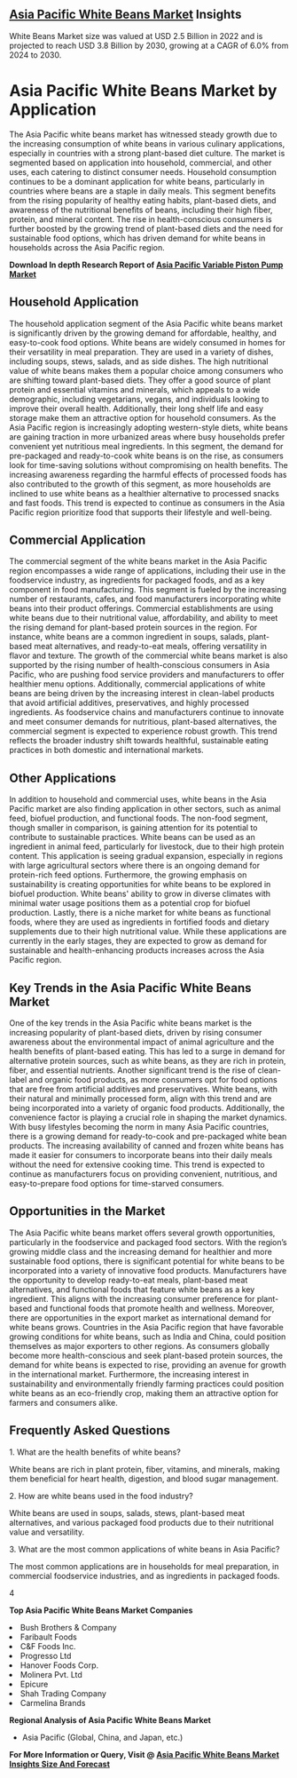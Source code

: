 <h2><a href="https://www.verifiedmarketreports.com/download-sample/?rid=220016&amp;utm_source=Github-Feb&amp;utm_medium=225" target="_blank">Asia Pacific White Beans Market</a> Insights</h2><p>White Beans Market size was valued at USD 2.5 Billion in 2022 and is projected to reach USD 3.8 Billion by 2030, growing at a CAGR of 6.0% from 2024 to 2030.</p><p><h1>Asia Pacific White Beans Market by Application</h1> <p>The Asia Pacific white beans market has witnessed steady growth due to the increasing consumption of white beans in various culinary applications, especially in countries with a strong plant-based diet culture. The market is segmented based on application into household, commercial, and other uses, each catering to distinct consumer needs. Household consumption continues to be a dominant application for white beans, particularly in countries where beans are a staple in daily meals. This segment benefits from the rising popularity of healthy eating habits, plant-based diets, and awareness of the nutritional benefits of beans, including their high fiber, protein, and mineral content. The rise in health-conscious consumers is further boosted by the growing trend of plant-based diets and the need for sustainable food options, which has driven demand for white beans in households across the Asia Pacific region. <p><strong>Download In depth Research Report of <a href="https://www.verifiedmarketreports.com/download-sample/?rid=236118&amp;utm_source=Pulse-Dec&amp;utm_medium=225" target="_blank">Asia Pacific Variable Piston Pump Market</a></strong></p></p> <h2>Household Application</h2> <p>The household application segment of the Asia Pacific white beans market is significantly driven by the growing demand for affordable, healthy, and easy-to-cook food options. White beans are widely consumed in homes for their versatility in meal preparation. They are used in a variety of dishes, including soups, stews, salads, and as side dishes. The high nutritional value of white beans makes them a popular choice among consumers who are shifting toward plant-based diets. They offer a good source of plant protein and essential vitamins and minerals, which appeals to a wide demographic, including vegetarians, vegans, and individuals looking to improve their overall health. Additionally, their long shelf life and easy storage make them an attractive option for household consumers. As the Asia Pacific region is increasingly adopting western-style diets, white beans are gaining traction in more urbanized areas where busy households prefer convenient yet nutritious meal ingredients. In this segment, the demand for pre-packaged and ready-to-cook white beans is on the rise, as consumers look for time-saving solutions without compromising on health benefits. The increasing awareness regarding the harmful effects of processed foods has also contributed to the growth of this segment, as more households are inclined to use white beans as a healthier alternative to processed snacks and fast foods. This trend is expected to continue as consumers in the Asia Pacific region prioritize food that supports their lifestyle and well-being. <h2>Commercial Application</h2> <p>The commercial segment of the white beans market in the Asia Pacific region encompasses a wide range of applications, including their use in the foodservice industry, as ingredients for packaged foods, and as a key component in food manufacturing. This segment is fueled by the increasing number of restaurants, cafes, and food manufacturers incorporating white beans into their product offerings. Commercial establishments are using white beans due to their nutritional value, affordability, and ability to meet the rising demand for plant-based protein sources in the region. For instance, white beans are a common ingredient in soups, salads, plant-based meat alternatives, and ready-to-eat meals, offering versatility in flavor and texture. The growth of the commercial white beans market is also supported by the rising number of health-conscious consumers in Asia Pacific, who are pushing food service providers and manufacturers to offer healthier menu options. Additionally, commercial applications of white beans are being driven by the increasing interest in clean-label products that avoid artificial additives, preservatives, and highly processed ingredients. As foodservice chains and manufacturers continue to innovate and meet consumer demands for nutritious, plant-based alternatives, the commercial segment is expected to experience robust growth. This trend reflects the broader industry shift towards healthful, sustainable eating practices in both domestic and international markets. <h2>Other Applications</h2> <p>In addition to household and commercial uses, white beans in the Asia Pacific market are also finding application in other sectors, such as animal feed, biofuel production, and functional foods. The non-food segment, though smaller in comparison, is gaining attention for its potential to contribute to sustainable practices. White beans can be used as an ingredient in animal feed, particularly for livestock, due to their high protein content. This application is seeing gradual expansion, especially in regions with large agricultural sectors where there is an ongoing demand for protein-rich feed options. Furthermore, the growing emphasis on sustainability is creating opportunities for white beans to be explored in biofuel production. White beans' ability to grow in diverse climates with minimal water usage positions them as a potential crop for biofuel production. Lastly, there is a niche market for white beans as functional foods, where they are used as ingredients in fortified foods and dietary supplements due to their high nutritional value. While these applications are currently in the early stages, they are expected to grow as demand for sustainable and health-enhancing products increases across the Asia Pacific region. <h2>Key Trends in the Asia Pacific White Beans Market</h2> <p>One of the key trends in the Asia Pacific white beans market is the increasing popularity of plant-based diets, driven by rising consumer awareness about the environmental impact of animal agriculture and the health benefits of plant-based eating. This has led to a surge in demand for alternative protein sources, such as white beans, as they are rich in protein, fiber, and essential nutrients. Another significant trend is the rise of clean-label and organic food products, as more consumers opt for food options that are free from artificial additives and preservatives. White beans, with their natural and minimally processed form, align with this trend and are being incorporated into a variety of organic food products. Additionally, the convenience factor is playing a crucial role in shaping the market dynamics. With busy lifestyles becoming the norm in many Asia Pacific countries, there is a growing demand for ready-to-cook and pre-packaged white bean products. The increasing availability of canned and frozen white beans has made it easier for consumers to incorporate beans into their daily meals without the need for extensive cooking time. This trend is expected to continue as manufacturers focus on providing convenient, nutritious, and easy-to-prepare food options for time-starved consumers. <h2>Opportunities in the Market</h2> <p>The Asia Pacific white beans market offers several growth opportunities, particularly in the foodservice and packaged food sectors. With the region’s growing middle class and the increasing demand for healthier and more sustainable food options, there is significant potential for white beans to be incorporated into a variety of innovative food products. Manufacturers have the opportunity to develop ready-to-eat meals, plant-based meat alternatives, and functional foods that feature white beans as a key ingredient. This aligns with the increasing consumer preference for plant-based and functional foods that promote health and wellness. Moreover, there are opportunities in the export market as international demand for white beans grows. Countries in the Asia Pacific region that have favorable growing conditions for white beans, such as India and China, could position themselves as major exporters to other regions. As consumers globally become more health-conscious and seek plant-based protein sources, the demand for white beans is expected to rise, providing an avenue for growth in the international market. Furthermore, the increasing interest in sustainability and environmentally friendly farming practices could position white beans as an eco-friendly crop, making them an attractive option for farmers and consumers alike. <h2>Frequently Asked Questions</h2> <p>1. What are the health benefits of white beans?</p> <p>White beans are rich in plant protein, fiber, vitamins, and minerals, making them beneficial for heart health, digestion, and blood sugar management.</p> <p>2. How are white beans used in the food industry?</p> <p>White beans are used in soups, salads, stews, plant-based meat alternatives, and various packaged food products due to their nutritional value and versatility.</p> <p>3. What are the most common applications of white beans in Asia Pacific?</p> <p>The most common applications are in households for meal preparation, in commercial foodservice industries, and as ingredients in packaged foods.</p> <p>4</p><p><strong>Top Asia Pacific White Beans Market Companies</strong></p><div data-test-id=""><p><li>Bush Brothers & Company</li><li> Faribault Foods</li><li> C&F Foods Inc.</li><li> Progresso Ltd</li><li> Hanover Foods Corp.</li><li> Molinera Pvt. Ltd</li><li> Epicure</li><li> Shah Trading Company</li><li> Carmelina Brands</li></p><div><strong>Regional Analysis of&nbsp;Asia Pacific White Beans Market</strong></div><ul><li dir="ltr"><p dir="ltr">Asia Pacific (Global, China, and Japan, etc.)</p></li></ul><p><strong>For More Information or Query, Visit @&nbsp;</strong><strong><a href="https://www.verifiedmarketreports.com/product/white-beans-market/?utm_source=Github-Feb&amp;utm_medium=225" target="_blank">Asia Pacific White Beans Market Insights Size And Forecast</a></strong></p></div><h2>&nbsp;</h2><div data-test-id="">&nbsp;</div>
